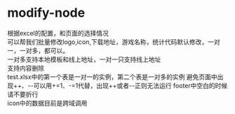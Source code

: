 # modify-node<br>
根据excel的配置，和页面的选择情况<br>
可以帮我们批量修改logo,icon,下载地址，游戏名称，统计代码默认修改，一对一，一对多，都可以。<br>
一对多支持本地模板和线上地址，一对一只支持线上地址<br>
支持内容删除<br>
test.xlsx中的第一个表是一对一的实例，第二个表是一对多的实例
避免页面中出现++、--可以用+=1、-=1代替，出现++或者--正则无法运行
footer中空白的时候请不要折行<br>
icon中的数据目前是跨域调用
